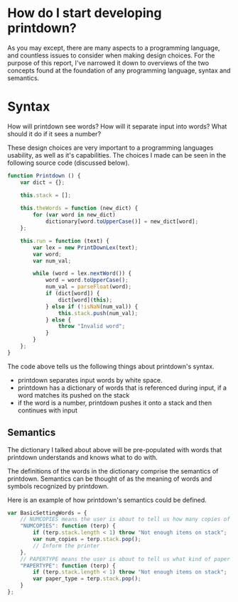 # How do I start developing printdown?

As you may except, there are many aspects to a programming language, and countless issues to consider when making design choices. For the purpose of this report, I've narrowed it down to overviews of the two concepts found at the foundation of any programming language, syntax and semantics. 


# Syntax

How will printdown see words? How will it separate input into words? What should it do if it sees a number?

These design choices are very important to a programming languages usability, as well as it's capabilities. The choices I made can be seen in the following source code (discussed below).

```js
function Printdown () {
    var dict = {};

    this.stack = [];
    
    this.theWords = function (new_dict) {
        for (var word in new_dict)
            dictionary[word.toUpperCase()] = new_dict[word];
    };

    this.run = function (text) {
        var lex = new PrintDownLex(text);
        var word;
        var num_val;

        while (word = lex.nextWord()) {
            word = word.toUpperCase();
            num_val = parseFloat(word);
            if (dict[word]) {
                dict[word](this);
            } else if (!isNaN(num_val)) {
                this.stack.push(num_val);
            } else {
                throw "Invalid word";
            }
        }
    };
}
```

The code above tells us the following things about printdown's syntax. 

- printdown separates input words by white space. 
- printdown has a dictionary of words that is referenced during input, if a word matches its pushed on the stack
- if the word is a number, printdown pushes it onto a stack and then continues with input

## Semantics
The dictionary I talked about above will be pre-populated with words that printdown understands and knows what to do with.

The definitions of the words in the dictionary comprise the semantics of printdown. Semantics can be thought of as the meaning of words and symbols recognized by printdown. 

Here is an example of how printdown's semantics could be defined. 

```js
var BasicSettingWords = {
    // NUMCOPIES means the user is about to tell us how many copies of the document should be printed
    "NUMCOPIES": function (terp) {
        if (terp.stack.length < 1) throw "Not enough items on stack";
        var num_copies = terp.stack.pop();
        // Inform the printer
    },
    // PAPERTYPE means the user is about to tell us what kind of paper to print on
    "PAPERTYPE": function (terp) {
        if (terp.stack.length < 1) throw "Not enough items on stack";
        var paper_type = terp.stack.pop();
    }
};
```